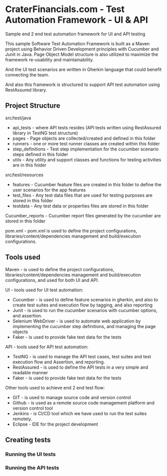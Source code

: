 # CraterFinancials.com - Test Automation Framework - UI & API
Sample end 2 end test automation framework for UI and API testing


This sample Software Test Automation Framework is built as a Maven project using Behavior Driven Development principles with Cucumber and Junit in Java. Page Object Model structure is also utilized to maximize the framework re-usability and maintainability. 

And the UI test scenarios are written in Gherkin language that could benefit connecting the team.

And also this framework is structured to support API test automation using RestAssured library. 


## Project Structure

src/test/java
 - api_tests - where API tests resides (API tests written using RestAssured library in TestNG test structure)
 - pages - Page objects are collected/created and defined in this folder
 - runners - one or more test runner classes are created within this folder
 - step_definitions - Test step implementation for the cucumber scenario steps defined in this folder
 - utils - Any utility and support classes and functions for testing activities are in this folder
 
src/test/resources
 - features - Cucumber feature files are created in this folder to define the user scenarios for the app features
 - test_files - Any test data files that are used for testing purposes are stored in this folder
 - testdata - Any test data or properties files are stored in this folder
 
Cucumber_reports - Cucumber report files generated by the cucumber are stored in this folder

pom.xml - pom.xml is used to define the project configurations, libraries/content/dependencies management and build/execution configurations.


## Tools used 

 Maven - is used to define the project configurations, libraries/content/dependencies management and build/execution configurations, and used for both UI and API.

 UI - tools used for UI test automation:
 
  - Cucumber - is used to define feature scenarios in gherkin, and also to create test suites and execution flow by tagging, and also reporting
  - Junit - is used to run the cucumber scenarios with cucumber options, and assertion.
  - Selenium WebDriver - is used to automate web application by implementing the cucumber step definitions, and managing the page objects
  - Faker - is used to provide fake test data for the tests
  
 API - tools used for API test automation:
  
   - TestNG - is used to manage the API test cases, test suites and test execution flow and Assertion, and reporting. 
   - RestAssured - is used to define the API tests in a very simple and readable manner
   - Faker - is used to provide fake test data for the tests
   
 Other tools used to achieve end 2 end test flow:
   
   - GIT - is used to manage source code and version control
   - Github - is used as a remote source code management platform and version control tool
   - Jenkins - is CI/CD tool which we have used to run the test suites remotely. 
   - Eclipse - IDE for the project development


## Creating tests

### Running the UI tests
### Running the API tests




